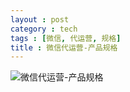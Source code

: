 ```yaml
---
layout : post
category : tech
tags : [微信, 代运营, 规格]
title : 微信代运营-产品规格
---
```

![微信代运营-产品规格](http://samrain.qiniudn.com/%E5%BE%AE%E4%BF%A1%E4%BB%A3%E8%BF%90%E8%90%A5-%E4%BA%A7%E5%93%81%E8%A7%84%E6%A0%BC.jpg "微信代运营-产品规格")
